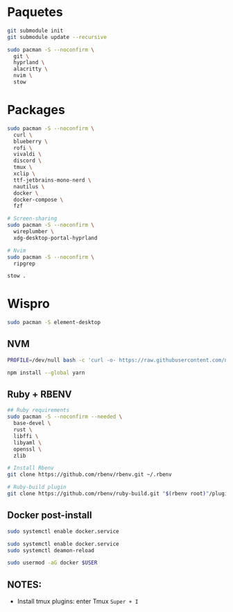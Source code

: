 # Paquetes

```bash
git submodule init
git submodule update --recursive

sudo pacman -S --noconfirm \
  git \
  hyprland \
  alacritty \
  nvim \
  stow
```

# Packages
```bash
sudo pacman -S --noconfirm \
  curl \
  blueberry \
  rofi \
  vivaldi \
  discord \
  tmux \
  xclip \
  ttf-jetbrains-mono-nerd \
  nautilus \
  docker \
  docker-compose \
  fzf

# Screen-sharing
sudo pacman -S --noconfirm \
  wireplumber \
  xdg-desktop-portal-hyprland

# Nvim
sudo pacman -S --noconfirm \
  ripgrep

stow .
```

# Wispro
```bash
sudo pacman -S element-desktop
```

## NVM
```bash
PROFILE=/dev/null bash -c 'curl -o- https://raw.githubusercontent.com/nvm-sh/nvm/v0.40.3/install.sh | bash'

npm install --global yarn
```

## Ruby + RBENV
```bash
## Ruby requirements
sudo pacman -S --noconfirm --needed \
  base-devel \
  rust \
  libffi \
  libyaml \
  openssl \
  zlib

# Install Rbenv
git clone https://github.com/rbenv/rbenv.git ~/.rbenv

# Ruby-build plugin
git clone https://github.com/rbenv/ruby-build.git "$(rbenv root)"/plugins/ruby-build
```

## Docker post-install
```bash
sudo systemctl enable docker.service

sudo systemctl enable docker.service
sudo systemctl deamon-reload

sudo usermod -aG docker $USER
```


## NOTES:
* Install tmux plugins: enter Tmux ``Super + I``
